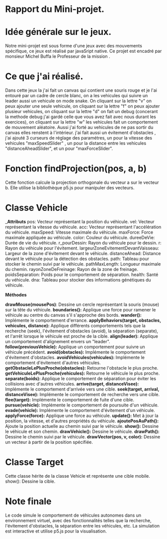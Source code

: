    # Rapport du Mini-projet.
   
   # Idée générale sur le jeux.
   Notre mini-projet est sous forme d'une jeux avec des mouvements spécifique, ce jeux est réalisé par javaSript native. Ce projet est encadré par monsieur Michel Buffa le Professeur 
   de la mission .

   # Ce que j'ai réalisé.
   Dans cette jeux la j'ai fait un canvas qui contient une souris rouge et je l'ai entouré par un cadre de cercle blanc, on a les vehicules qui suivre un leader aussi un vehicule on mode snake. On cliquant sur la lettre "v" on peux ajouter une seule vehicule, on cliquant sur la lettre "f" on peux ajouter plusieur vehicules, on cliquant sur la lettre "d" on fait un debug (concerant la methode debug j'ai gardé celle que vous avez fait avec nous durant les exercices), on cliquant sur la lettre "w" les vehicules fait un comportement de mouvement aléatoire. Aussi j'ai forté au vehicules de ne pas sortir du canvas elles renstent à l'intérieur. j'ai fait aussi un évitement d'obstacles , j'ai ajouté 3 curseurs de réglage des paramétres, un pour la vitesse des vehicules "maxSpeedSlider" , un pour la distance entre les vehicules "distanceAheadSlider", et un pour "maxForceSlider".

   # Fonction findProjection(pos, a, b)
  Cette fonction calcule la projection orthogonale du vecteur a sur le vecteur b. Elle utilise la bibliothèque p5.js pour manipuler des vecteurs.

  # Classe Vehicle
  ___Attributs__
  pos: Vecteur représentant la position du véhicule.
  vel: Vecteur représentant la vitesse du véhicule.
  acc: Vecteur représentant l'accélération du véhicule.
  maxSpeed: Vitesse maximale du véhicule.
  maxForce: Force maximale appliquée au véhicule.
  color: Couleur du véhicule.
  dureeDeVie: Durée de vie du véhicule.
  r_pourDessin: Rayon du véhicule pour le dessin.
  r: Rayon du véhicule pour l'évitement.
  largeurZoneEvitementDevantVaisseau: Largeur de la zone d'évitement devant le véhicule.
  distanceAhead: Distance devant le véhicule pour la détection des obstacles.
  path: Tableau pour stocker le chemin suivi par le véhicule.
  pathMaxLength: Longueur maximale du chemin.
  rayonZoneDeFreinage: Rayon de la zone de freinage.
  poidsSeparation: Poids pour le comportement de séparation.
  health: Santé du véhicule.
  dna: Tableau pour stocker des informations génétiques du véhicule.

__Méthodes__

__drawMouse(mousePos)__: Dessine un cercle représentant la souris (mouse) sur la tête du véhicule.
__boundaries():__ Applique une force pour ramener le véhicule au centre du canvas s'il s'approche des bords.
__wander():__ Implémente le comportement d'errance.
__applyBehaviors(target, obstacles, vehicules, distance):__ Applique différents comportements tels que la recherche (seek), l'évitement d'obstacles (avoid), la séparation (separate), et l'arrêt lorsque le véhicule est proche de la cible.
__align(leader):__ Applique un comportement d'alignement envers un "leader".
__follow(previousVehicle):__ Applique un comportement pour suivre un véhicule précédent.
__avoid(obstacles):__ Implémente le comportement d'évitement d'obstacles.
__avoidVehicules(vehicules):__ Implémente le comportement d'évitement d'autres véhicules.
__getObstacleLePlusProche(obstacles):__ Retourne l'obstacle le plus proche.
__getVehiculeLePlusProche(vehicules):__ Retourne le véhicule le plus proche.
__separate(boids):__ Applique le comportement de séparation pour éviter les collisions avec d'autres véhicules.
__arrive(target, distanceVisee):__ Implémente le comportement d'arrivée vers une cible.
__seek(target, arrival, distanceVisee):__ Implémente le comportement de recherche vers une cible.
__flee(target):__ Implémente le comportement de fuite d'une cible.
__pursue(vehicle):__ Implémente le comportement de poursuite d'un véhicule.
__evade(vehicle):__ Implémente le comportement d'évitement d'un véhicule.
__applyForce(force):__ Applique une force au véhicule.
__update():__ Met à jour la position, la vitesse, et d'autres propriétés du véhicule.
__ajoutePosAuPath():__ Ajoute la position actuelle au chemin suivi par le véhicule.
__show():__ Dessine le véhicule et son chemin.
__drawVehicle():__ Dessine le véhicule.
__drawPath():__ Dessine le chemin suivi par le véhicule.
__drawVector(pos, v, color):__ Dessine un vecteur à partir de la position spécifiée.
  
  # Classe Target
 Cette classe hérite de la classe Vehicle et représente une cible mobile.
 show(): Dessine la cible.
 
 # Note finale
Le code simule le comportement de véhicules autonomes dans un environnement virtuel, avec des fonctionnalités telles que la recherche, l'évitement d'obstacles, la séparation entre les véhicules, etc. La simulation est interactive et utilise p5.js pour la visualisation.